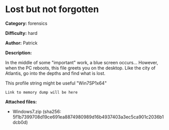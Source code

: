 # Lost but not forgotten

**Category:** forensics

**Difficulty:** hard

**Author:** Patrick

**Description:**

In the middle of some "important" work, a blue screen occurs... However, when the PC reboots, this file greets you on the desktop. Like the city of Atlantis, go into the depths and find what is lost. 

This profile string might be useful "Win7SP1x64"

`Link to memory dump will be here`

**Attached files:**

- Windows7.zip (sha256: 5f1b7399708d19ce691ea8874980989d16b4937403a3ec5ca901c2036b1dcb0d)



